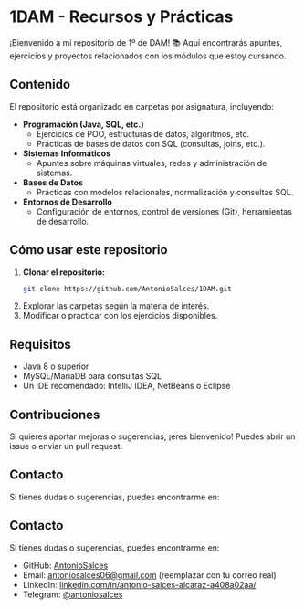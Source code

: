 # 1DAM - Recursos y Prácticas  

¡Bienvenido a mi repositorio de 1º de DAM! 📚 Aquí encontrarás apuntes, ejercicios y proyectos relacionados con los módulos que estoy cursando.  

## Contenido  

El repositorio está organizado en carpetas por asignatura, incluyendo:  

- **Programación (Java, SQL, etc.)**  
  - Ejercicios de POO, estructuras de datos, algoritmos, etc.  
  - Prácticas de bases de datos con SQL (consultas, joins, etc.).  
- **Sistemas Informáticos**  
  - Apuntes sobre máquinas virtuales, redes y administración de sistemas.  
- **Bases de Datos**  
  - Prácticas con modelos relacionales, normalización y consultas SQL.  
- **Entornos de Desarrollo**  
  - Configuración de entornos, control de versiones (Git), herramientas de desarrollo.  

## Cómo usar este repositorio  

1. **Clonar el repositorio:**  
   ```bash  
   git clone https://github.com/AntonioSalces/1DAM.git  
   ```  
2. Explorar las carpetas según la materia de interés.  
3. Modificar o practicar con los ejercicios disponibles.  

## Requisitos  

- Java 8 o superior  
- MySQL/MariaDB para consultas SQL  
- Un IDE recomendado: IntelliJ IDEA, NetBeans o Eclipse  

## Contribuciones  

Si quieres aportar mejoras o sugerencias, ¡eres bienvenido! Puedes abrir un issue o enviar un pull request.  

## Contacto  

Si tienes dudas o sugerencias, puedes encontrarme en:  

## Contacto  

Si tienes dudas o sugerencias, puedes encontrarme en:  

- GitHub: [AntonioSalces](https://github.com/AntonioSalces)  
- Email: antoniosalces06@gmail.com (reemplazar con tu correo real)  
- LinkedIn: [linkedin.com/in/antonio-salces-alcaraz-a408a02aa/](https://www.linkedin.com/in/antonio-salces-alcaraz-a408a02aa/)  
- Telegram: [@antoniosalces](https://t.me/salcess_13)  

